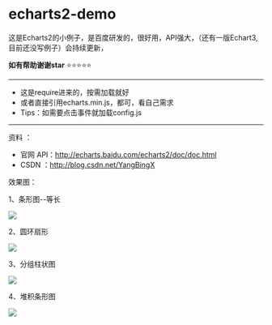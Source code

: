 # echarts2-demo<br />
这是Echarts2的小例子，是百度研发的，很好用，API强大，（还有一版Echart3,目前还没写例子）会持续更新，<br />

**如有帮助谢谢star**   :star::star::star::star::star:

-------
- 这是require进来的，按需加载就好
- 或者直接引用echarts.min.js，都可，看自己需求 
- Tips：如需要点击事件就加载config.js
 
-------
资料 ：

- 官网 API：http://echarts.baidu.com/echarts2/doc/doc.html
- CSDN ：http://blog.csdn.net/YangBingX



  

效果图：


1、条形图--等长

<img src="img/条形图--等长.png" />


2、圆环扇形

<img src="img/圆环扇形.png" />


3、分组柱状图

<img src="img/分组柱状图.png" />


4、堆积条形图

<img src="img/堆积条形图.png" />








